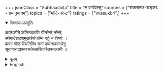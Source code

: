 +++
jsonClass = "Subhaashita"
title = "न वर्ण्यवस्तु"
sources = ["राजारामज-शङ्करः - रामानुयात्रम्"]
topics = ["मोदि-नरेन्द्रः"]
ratings = ["vvasuki:4",]
+++

<details open><summary>विश्वास-प्रस्तुतिः</summary>

कालेऽतीते कलितयशसि श्रीनरेन्द्रे नरेन्द्रे  
स्थेयादेशाद्दशमुखरिपोर्धाम्नि बद्धे च विष्णोः ।  
प्राप्ता गोष्ठे स्थितिमिव सतां प्रार्थनाकामधेनुः  
सूनागाराद्यवनवसतेस्तारितास्तिक्यलक्ष्मीः ॥
</details>

<details><summary>मूलम्</summary>

कालेऽतीते कलितयशसि श्रीनरेन्द्रे नरेन्द्रे  
स्थेयादेशाद्दशमुखरिपोर्धाम्नि बद्धे च विष्णोः ।  
प्राप्ता गोष्ठे स्थितिमिव सतां प्रार्थनाकामधेनुः  
सूनागाराद्यवनवसतेस्तारितास्तिक्यलक्ष्मीः ॥
</details>

<details><summary>English</summary>

As time passed, the famed Narendra rose as leader and an abode for Hari, in his form as Rāma, was built. Ardent belief (in the Lord) — Cow of Plenty to the devotees — was thus rescued from the slaughterhouse of the Yavana stronghold and stationed, as it were, in a safe cowpen.
</details>
